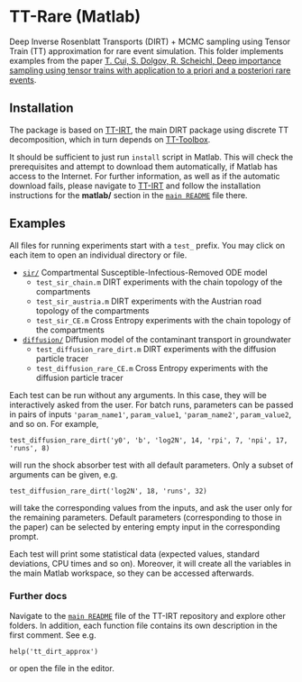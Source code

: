 # TT-Rare (Matlab)
Deep Inverse Rosenblatt Transports (DIRT) + MCMC sampling using Tensor Train (TT) approximation for rare event simulation. This folder implements examples from the paper [T. Cui, S. Dolgov, R. Scheichl, Deep importance sampling using tensor trains with application to a priori and a posteriori rare events](https://).

## Installation

The package is based on [TT-IRT](https://github.com/dolgov/TT-IRT), the main DIRT package using discrete TT decomposition, which in turn depends on [TT-Toolbox](https://github.com/oseledets/TT-Toolbox).

It should be sufficient to just run `install` script in Matlab. This will check the prerequisites and attempt to download them automatically, if Matlab has access to the Internet. For further information, as well as if the automatic download fails, please navigate to [TT-IRT](https://github.com/dolgov/TT-IRT) and follow the installation instructions for the **matlab/** section in the [`main README`](https://github.com/dolgov/TT-IRT/tree/master/README.md) file there.

## Examples

All files for running experiments start with a `test_` prefix. You may click on each item to open an individual directory or file.

 * [`sir/`](https://github.com/dolgov/TT-IRT/tree/master/matlab/examples/rare_events/sir)   Compartmental Susceptible-Infectious-Removed ODE model
   - `test_sir_chain.m`        DIRT experiments with the chain topology of the compartments
   - `test_sir_austria.m`      DIRT experiments with the Austrian road topology of the compartments
   - `test_sir_CE.m`           Cross Entropy experiments with the chain topology of the compartments
 * [`diffusion/`](https://github.com/dolgov/TT-IRT/tree/master/matlab/examples/rare_events/diffusion)  Diffusion model of the contaminant transport in groundwater
   - `test_diffusion_rare_dirt.m`  DIRT experiments with the diffusion particle tracer
   - `test_diffusion_rare_CE.m`  Cross Entropy experiments with the diffusion particle tracer

Each test can be run without any arguments. In this case, they will be interactively asked from the user. For batch runs, parameters can be passed in pairs of inputs ``'param_name1'``, ``param_value1``, ``'param_name2'``, ``param_value2``, and so on. For example,
```
test_diffusion_rare_dirt('y0', 'b', 'log2N', 14, 'rpi', 7, 'npi', 17, 'runs', 8)
```
will run the shock absorber test with all default parameters. Only a subset of arguments can be given, e.g.
```
test_diffusion_rare_dirt('log2N', 18, 'runs', 32)
```
will take the corresponding values from the inputs, and ask the user only for the remaining parameters.
Default parameters (corresponding to those in the paper) can be selected by entering empty input in the corresponding prompt.

Each test will print some statistical data (expected values, standard deviations, CPU times and so on).
Moreover, it will create all the variables in the main Matlab workspace, so they can be accessed afterwards.

### Further docs

Navigate to the [`main README`](https://github.com/dolgov/TT-IRT/tree/master/README.md) file of the TT-IRT repository and explore other folders.
In addition, each function file contains its own description in the first comment. See e.g.
```
help('tt_dirt_approx')
```
or open the file in the editor.


